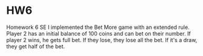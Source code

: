 # HW6
Homework 6 SE
I implemented the Bet More game with an extended rule. Player 2 has an initial balance of 100 coins and can bet on their number. 
If player 2 wins, he gets full bet. 
If they lose, they lose all the bet.
If it's a draw, they get half of the bet.
